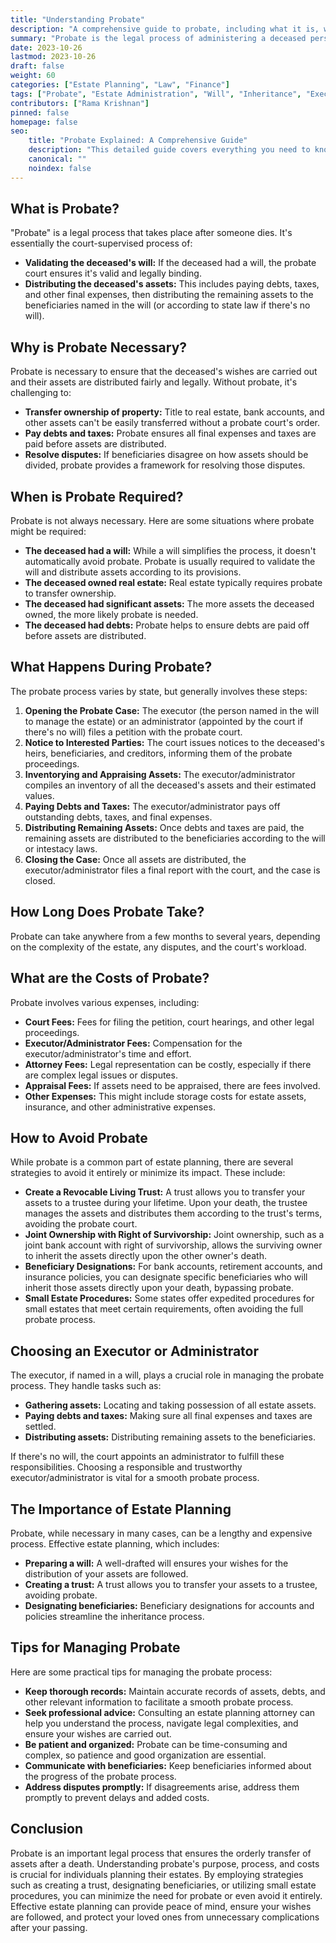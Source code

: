 ```yaml
---
title: "Understanding Probate"
description: "A comprehensive guide to probate, including what it is, when it's needed, the process involved, and how to avoid probate."
summary: "Probate is the legal process of administering a deceased person's estate. Learn about the steps involved, costs, and how to avoid probate."
date: 2023-10-26
lastmod: 2023-10-26
draft: false
weight: 60
categories: ["Estate Planning", "Law", "Finance"]
tags: ["Probate", "Estate Administration", "Will", "Inheritance", "Executor", "Heir"]
contributors: ["Rama Krishnan"]
pinned: false
homepage: false
seo:
    title: "Probate Explained: A Comprehensive Guide"
    description: "This detailed guide covers everything you need to know about probate, including its purpose, process, costs, and how to avoid it."
    canonical: ""
    noindex: false
---
```


## What is Probate?

"Probate" is a legal process that takes place after someone dies. It's essentially the court-supervised process of:

* **Validating the deceased's will:**  If the deceased had a will, the probate court ensures it's valid and legally binding.
* **Distributing the deceased's assets:** This includes paying debts, taxes, and other final expenses, then distributing the remaining assets to the beneficiaries named in the will (or according to state law if there's no will).

## Why is Probate Necessary?

Probate is necessary to ensure that the deceased's wishes are carried out and their assets are distributed fairly and legally. Without probate, it's challenging to:

* **Transfer ownership of property:**  Title to real estate, bank accounts, and other assets can't be easily transferred without a probate court's order.
* **Pay debts and taxes:**  Probate ensures all final expenses and taxes are paid before assets are distributed.
* **Resolve disputes:**  If beneficiaries disagree on how assets should be divided, probate provides a framework for resolving those disputes.

## When is Probate Required?

Probate is not always necessary. Here are some situations where probate might be required:

* **The deceased had a will:**  While a will simplifies the process, it doesn't automatically avoid probate. Probate is usually required to validate the will and distribute assets according to its provisions.
* **The deceased owned real estate:** Real estate typically requires probate to transfer ownership.
* **The deceased had significant assets:** The more assets the deceased owned, the more likely probate is needed.
* **The deceased had debts:** Probate helps to ensure debts are paid off before assets are distributed.

## What Happens During Probate?

The probate process varies by state, but generally involves these steps:

1. **Opening the Probate Case:** The executor (the person named in the will to manage the estate) or an administrator (appointed by the court if there's no will) files a petition with the probate court.
2. **Notice to Interested Parties:**  The court issues notices to the deceased's heirs, beneficiaries, and creditors, informing them of the probate proceedings.
3. **Inventorying and Appraising Assets:** The executor/administrator compiles an inventory of all the deceased's assets and their estimated values.
4. **Paying Debts and Taxes:**  The executor/administrator pays off outstanding debts, taxes, and final expenses.
5. **Distributing Remaining Assets:** Once debts and taxes are paid, the remaining assets are distributed to the beneficiaries according to the will or intestacy laws.
6. **Closing the Case:**  Once all assets are distributed, the executor/administrator files a final report with the court, and the case is closed.

## How Long Does Probate Take?

Probate can take anywhere from a few months to several years, depending on the complexity of the estate, any disputes, and the court's workload. 

## What are the Costs of Probate?

Probate involves various expenses, including:

* **Court Fees:**  Fees for filing the petition, court hearings, and other legal proceedings.
* **Executor/Administrator Fees:** Compensation for the executor/administrator's time and effort.
* **Attorney Fees:**  Legal representation can be costly, especially if there are complex legal issues or disputes.
* **Appraisal Fees:**  If assets need to be appraised, there are fees involved.
* **Other Expenses:** This might include storage costs for estate assets, insurance, and other administrative expenses.

## How to Avoid Probate

While probate is a common part of estate planning, there are several strategies to avoid it entirely or minimize its impact. These include:

* **Create a Revocable Living Trust:**  A trust allows you to transfer your assets to a trustee during your lifetime. Upon your death, the trustee manages the assets and distributes them according to the trust's terms, avoiding the probate court.
* **Joint Ownership with Right of Survivorship:**  Joint ownership, such as a joint bank account with right of survivorship, allows the surviving owner to inherit the assets directly upon the other owner's death.
* **Beneficiary Designations:**  For bank accounts, retirement accounts, and insurance policies, you can designate specific beneficiaries who will inherit those assets directly upon your death, bypassing probate.
* **Small Estate Procedures:**  Some states offer expedited procedures for small estates that meet certain requirements, often avoiding the full probate process.

## Choosing an Executor or Administrator

The executor, if named in a will, plays a crucial role in managing the probate process.  They handle tasks such as:

* **Gathering assets:**  Locating and taking possession of all estate assets.
* **Paying debts and taxes:**  Making sure all final expenses and taxes are settled.
* **Distributing assets:**  Distributing remaining assets to the beneficiaries.

If there's no will, the court appoints an administrator to fulfill these responsibilities.  Choosing a responsible and trustworthy executor/administrator is vital for a smooth probate process.

## The Importance of Estate Planning

Probate, while necessary in many cases, can be a lengthy and expensive process.  Effective estate planning, which includes:

* **Preparing a will:**  A well-drafted will ensures your wishes for the distribution of your assets are followed.
* **Creating a trust:**  A trust allows you to transfer your assets to a trustee, avoiding probate.
* **Designating beneficiaries:**  Beneficiary designations for accounts and policies streamline the inheritance process.

##  Tips for Managing Probate

Here are some practical tips for managing the probate process:

* **Keep thorough records:**  Maintain accurate records of assets, debts, and other relevant information to facilitate a smooth probate process.
* **Seek professional advice:**  Consulting an estate planning attorney can help you understand the process, navigate legal complexities, and ensure your wishes are carried out.
* **Be patient and organized:**  Probate can be time-consuming and complex, so patience and good organization are essential.
* **Communicate with beneficiaries:**  Keep beneficiaries informed about the progress of the probate process.
* **Address disputes promptly:** If disagreements arise, address them promptly to prevent delays and added costs.

## Conclusion

Probate is an important legal process that ensures the orderly transfer of assets after a death. Understanding probate's purpose, process, and costs is crucial for individuals planning their estates. By employing strategies such as creating a trust, designating beneficiaries, or utilizing small estate procedures, you can minimize the need for probate or even avoid it entirely. Effective estate planning can provide peace of mind, ensure your wishes are followed, and protect your loved ones from unnecessary complications after your passing. 

